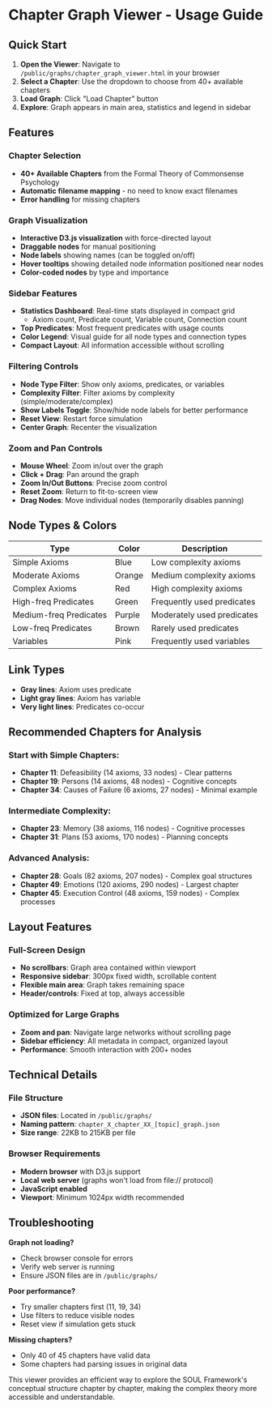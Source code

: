 # Chapter Graph Viewer - Usage Guide

## Quick Start

1. **Open the Viewer**: Navigate to `/public/graphs/chapter_graph_viewer.html` in your browser
2. **Select a Chapter**: Use the dropdown to choose from 40+ available chapters
3. **Load Graph**: Click "Load Chapter" button
4. **Explore**: Graph appears in main area, statistics and legend in sidebar

## Features

### Chapter Selection
- **40+ Available Chapters** from the Formal Theory of Commonsense Psychology
- **Automatic filename mapping** - no need to know exact filenames
- **Error handling** for missing chapters

### Graph Visualization
- **Interactive D3.js visualization** with force-directed layout
- **Draggable nodes** for manual positioning
- **Node labels** showing names (can be toggled on/off)
- **Hover tooltips** showing detailed node information positioned near nodes
- **Color-coded nodes** by type and importance

### Sidebar Features
- **Statistics Dashboard**: Real-time stats displayed in compact grid
  - Axiom count, Predicate count, Variable count, Connection count
- **Top Predicates**: Most frequent predicates with usage counts
- **Color Legend**: Visual guide for all node types and connection types
- **Compact Layout**: All information accessible without scrolling

### Filtering Controls
- **Node Type Filter**: Show only axioms, predicates, or variables
- **Complexity Filter**: Filter axioms by complexity (simple/moderate/complex)
- **Show Labels Toggle**: Show/hide node labels for better performance
- **Reset View**: Restart force simulation
- **Center Graph**: Recenter the visualization

### Zoom and Pan Controls
- **Mouse Wheel**: Zoom in/out over the graph
- **Click + Drag**: Pan around the graph
- **Zoom In/Out Buttons**: Precise zoom control
- **Reset Zoom**: Return to fit-to-screen view
- **Drag Nodes**: Move individual nodes (temporarily disables panning)

## Node Types & Colors

| Type | Color | Description |
|------|-------|-------------|
| Simple Axioms | Blue | Low complexity axioms |
| Moderate Axioms | Orange | Medium complexity axioms |
| Complex Axioms | Red | High complexity axioms |
| High-freq Predicates | Green | Frequently used predicates |
| Medium-freq Predicates | Purple | Moderately used predicates |
| Low-freq Predicates | Brown | Rarely used predicates |
| Variables | Pink | Frequently used variables |

## Link Types

- **Gray lines**: Axiom uses predicate
- **Light gray lines**: Axiom has variable
- **Very light lines**: Predicates co-occur

## Recommended Chapters for Analysis

### Start with Simple Chapters:
- **Chapter 11**: Defeasibility (14 axioms, 33 nodes) - Clear patterns
- **Chapter 19**: Persons (14 axioms, 48 nodes) - Cognitive concepts
- **Chapter 34**: Causes of Failure (6 axioms, 27 nodes) - Minimal example

### Intermediate Complexity:
- **Chapter 23**: Memory (38 axioms, 116 nodes) - Cognitive processes
- **Chapter 31**: Plans (53 axioms, 170 nodes) - Planning concepts

### Advanced Analysis:
- **Chapter 28**: Goals (82 axioms, 207 nodes) - Complex goal structures
- **Chapter 49**: Emotions (120 axioms, 290 nodes) - Largest chapter
- **Chapter 45**: Execution Control (48 axioms, 159 nodes) - Complex processes

## Layout Features

### Full-Screen Design
- **No scrollbars**: Graph area contained within viewport
- **Responsive sidebar**: 300px fixed width, scrollable content
- **Flexible main area**: Graph takes remaining space
- **Header/controls**: Fixed at top, always accessible

### Optimized for Large Graphs
- **Zoom and pan**: Navigate large networks without scrolling page
- **Sidebar efficiency**: All metadata in compact, organized layout
- **Performance**: Smooth interaction with 200+ nodes

## Technical Details

### File Structure
- **JSON files**: Located in `/public/graphs/`
- **Naming pattern**: `chapter_X_chapter_XX_[topic]_graph.json`
- **Size range**: 22KB to 215KB per file

### Browser Requirements
- **Modern browser** with D3.js support
- **Local web server** (graphs won't load from file:// protocol)
- **JavaScript enabled**
- **Viewport**: Minimum 1024px width recommended

## Troubleshooting

**Graph not loading?**
- Check browser console for errors
- Verify web server is running
- Ensure JSON files are in `/public/graphs/`

**Poor performance?**
- Try smaller chapters first (11, 19, 34)
- Use filters to reduce visible nodes
- Reset view if simulation gets stuck

**Missing chapters?**
- Only 40 of 45 chapters have valid data
- Some chapters had parsing issues in original data

This viewer provides an efficient way to explore the SOUL Framework's conceptual structure chapter by chapter, making the complex theory more accessible and understandable.